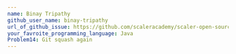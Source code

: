 ```yaml
---
name: Binay Tripathy
github_user_name: binay-tripathy
url_of_github_issue: https://github.com/scaleracademy/scaler-open-source-september-challenge/issues/476#issue-1878780258
your_favroite_programming_language: Java
Problem14: Git squash again
---
```

